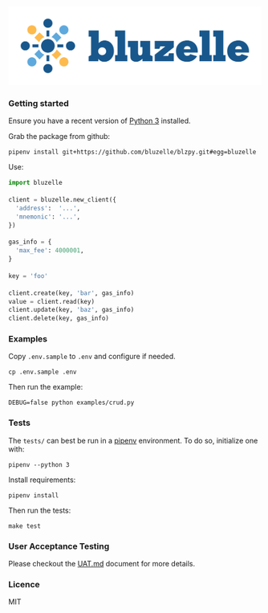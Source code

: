 ![](https://raw.githubusercontent.com/bluzelle/api/master/source/images/Bluzelle%20-%20Logo%20-%20Big%20-%20Colour.png)

### Getting started

Ensure you have a recent version of [Python 3](https://www.python.org/) installed.

Grab the package from github:

```
pipenv install git+https://github.com/bluzelle/blzpy.git#egg=bluzelle
```

Use:

```python
import bluzelle

client = bluzelle.new_client({
  'address':  '...',
  'mnemonic': '...',
})

gas_info = {
  'max_fee': 4000001,
}

key = 'foo'

client.create(key, 'bar', gas_info)
value = client.read(key)
client.update(key, 'baz', gas_info)
client.delete(key, gas_info)
```

### Examples

Copy `.env.sample` to `.env` and configure if needed.

```
cp .env.sample .env
```

Then run the example:

```
DEBUG=false python examples/crud.py
```

### Tests

The `tests/` can best be run in a [pipenv](https://github.com/pypa/pipenv) environment. To do so, initialize one with:

```
pipenv --python 3
```

Install requirements:

```
pipenv install
```

Then run the tests:

```
make test
```

### User Acceptance Testing

Please checkout the [UAT.md](https://github.com/vbstreetz/blzpy/blob/master/UAT.md) document for more details.

### Licence

MIT
